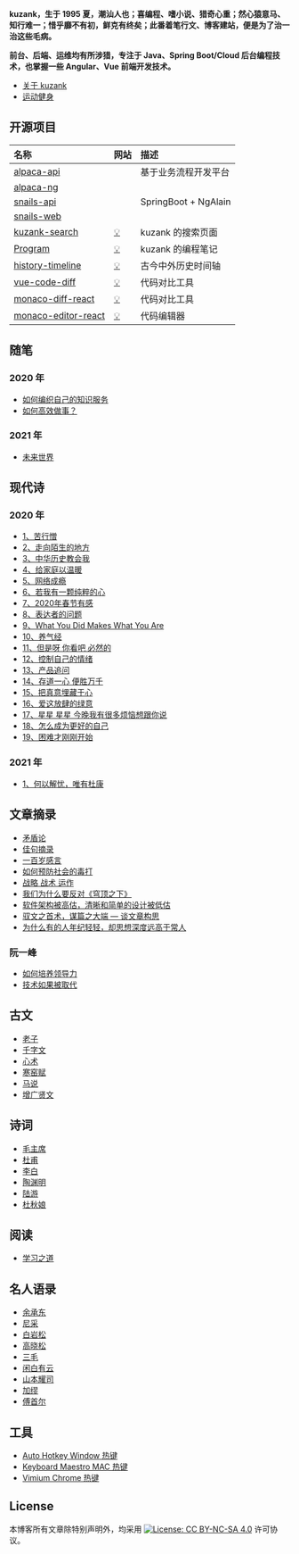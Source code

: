 **kuzank，生于 1995 夏，潮汕人也；喜编程、嗜小说、猎奇心重；然心猿意马、知行难一；惜乎靡不有初，鲜克有终矣；此番着笔行文、博客建站，便是为了治一治这些毛病。**

**前台、后端、运维均有所涉猎，专注于 Java、Spring Boot/Cloud 后台编程技术，也掌握一些 Angular、Vue 前端开发技术。**

* [关于 kuzank](关于我.md)
* [运动健身](运动健身.md)

## 开源项目

| 名称| 网站 | 描述 |
|:-------------|:-------------|:-------------|
| [alpaca-api](https://github.com/kuzank/alpaca-api) |  | 基于业务流程开发平台 |
| [alpaca-ng](https://github.com/kuzank/alpaca-ng)  | |  |
| [snails-api](https://github.com/kuzank/snails-api) |  | SpringBoot + NgAlain |
| [snails-web](https://github.com/kuzank/snails-web) | |  |
| [kuzank-search](https://github.com/kuzank/kuzank-search) | [💡](https://kuzank.com/kuzank-search/) | kuzank 的搜索页面 |
| [Program](https://github.com/kuzank/Program) | [💡](http://kuzank.com/Program/) | kuzank 的编程笔记 |
| [history-timeline](https://github.com/kuzank/history-timeline) | [💡](https://kuzank.com/history-timeline/) | 古今中外历史时间轴 |
| [vue-code-diff](https://github.com/kuzank/vue-code-diff) | [💡](https://kuzank.com/vue-code-diff/) |代码对比工具 |
| [monaco-diff-react](https://github.com/kuzank/monaco-diff-react) | [💡](https://kuzank.com/monaco-diff-react/) | 代码对比工具 |
| [monaco-editor-react](https://github.com/kuzank/monaco-editor-react) | [💡](https://kuzank.com/monaco-editor-react/) | 代码编辑器 |


## 随笔 

### 2020 年
* [如何编织自己的知识服务](随笔/2020/如何编织自己的知识服务.md)
* [如何高效做事？](随笔/2020/如何高效做事.md)

### 2021 年
* [未来世界](随笔/2021/未来世界.md)


## 现代诗

### 2020 年
- [1、苦行憎](现代诗/2020/01苦行憎.md)
- [2、走向陌生的地方](现代诗/2020/02走向陌生的地方.md)
- [3、中华历史教会我](现代诗/2020/03中华历史教会我.md)
- [4、给家庭以温暖](现代诗/2020/04给家庭以温暖.md)
- [5、网络成瘾](现代诗/2020/05网络成瘾.md)
- [6、若我有一颗纯粹的心](现代诗/2020/06若我有一颗纯粹的心.md)
- [7、2020年春节有感](现代诗/2020/072020年春节有感.md)
- [8、表达者的问题](现代诗/2020/08表达者的问题.md)
- [9、What You Did Makes What You Are](现代诗/2020/09WhatYouDidMakesWhatYouAre.md)
- [10、养气经](现代诗/2020/10养气经.md)
- [11、但是呀 你看吧 必然的](现代诗/2020/11但是呀你看吧必然的.md)
- [12、控制自己的情绪](现代诗/2020/12控制自己的情绪.md)
- [13、产品追问](现代诗/2020/13产品追问.md)
- [14、存道一心 便胜万千](现代诗/2020/14存道一心便胜万千.md)
- [15、把真意埋藏于心](现代诗/2020/15把真意埋藏于心.md)
- [16、爱这放肆的绿意](现代诗/2020/16爱这放肆的绿意.md)
- [17、星星 星星 今晚我有很多烦恼想跟你说](现代诗/2020/17星星星星今晚我有很多烦恼想跟你说.md)
- [18、怎么成为更好的自己](现代诗/2020/18怎么成为更好的自己.md)
- [19、困难才刚刚开始](现代诗/2020/19困难才刚刚开始.md)

### 2021 年
- [1、何以解忧，唯有杜康](现代诗/2021/01何以解忧唯有杜康.md)


## 文章摘录
* [矛盾论](https://www.marxists.org/chinese/maozedong/marxist.org-chinese-mao-193708.htm)
* [佳句摘录](文章摘录/佳句摘录.md)
* [一百岁感言](文章摘录/一百岁感言.md)
* [如何预防社会的毒打](文章摘录/如何预防社会的毒打.md)
* [战略 战术 运作](http://www.360doc.com/content/20/0216/23/14247416_892568398.shtml)
* [我们为什么要反对《穹顶之下》](文章摘录/我们为什么要反对穹顶之下.md)
* [软件架构被高估，清晰和简单的设计被低估](文章摘录/软件架构被高估清晰和简单的设计被低估.md)
* [驭文之首术，谋篇之大端 — 谈文章构思](文章摘录/驭文之首术谋篇之大端.md)
* [为什么有的人年纪轻轻，却思想深度远高于常人](文章摘录/为什么有的人年纪轻轻却思想深度远高于常人.md)

### 阮一峰
* [如何培养领导力](http://www.ruanyifeng.com/blog/2020/06/weekly-issue-112.html)
* [技术如果被取代](http://www.ruanyifeng.com/blog/2018/10/weekly-issue-28.html)


## 古文
* [老子](古文/老子.md)
* [千字文](古文/千字文.md)
* [心术](古文/心术.md)
* [寒窑赋](古文/寒窑赋.md)
* [马说](古文/马说.md)
* [增广贤文](古文/增广贤文.md)


## 诗词
* [毛主席](诗词/毛主席.md)
* [杜甫](诗词/杜甫.md)
* [李白](诗词/李白.md)
* [陶渊明](诗词/陶渊明.md)
* [陆游](诗词/陆游.md)
* [杜秋娘](诗词/杜秋娘.md)


## 阅读
* [学习之道](阅读/学习之道.md)


## 名人语录
* [余承东](名人语录/余承东.md)
* [尼采](名人语录/尼采.md)
* [白岩松](名人语录/白岩松.md)
* [高晓松](名人语录/高晓松.md)
* [三毛](名人语录/三毛.md)
* [闲白有云](名人语录/闲白有云.md)
* [山本耀司](名人语录/山本耀司.md)
* [加缪](名人语录/加缪.md)
* [傅首尔](名人语录/傅首尔.md)


## 工具
* [Auto Hotkey Window 热键](效率工具/AutoHotkey.md)
* [Keyboard Maestro MAC 热键](效率工具/KeyboardMaestro.md)
* [Vimium Chrome 热键](效率工具/Vimium.md)


## License

本博客所有文章除特别声明外，均采用 [![License: CC BY-NC-SA 4.0](https://camo.githubusercontent.com/68b1d40ecc7a83ac2c1e691be14ce4be95cec195/68747470733a2f2f6c6963656e7365627574746f6e732e6e65742f6c2f62792d6e632d73612f342e302f38307831352e706e67)](https://creativecommons.org/licenses/by-nc-sa/4.0/) 许可协议。
